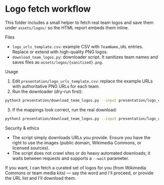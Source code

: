 Logo fetch workflow
===================

This folder includes a small helper to fetch real team logos and save them under `assets/logos/` so the HTML report embeds them inline.

Files
- `logo_urls_template.csv`: example CSV with `TeamName,URL` entries. Replace or extend with high-quality PNG logos.
- `download_team_logos.py`: downloader script. It sanitizes team names and saves files as `assets/logos/{sanitized}.png`.

Usage
1. Edit `presentation/logo_urls_template.csv`: replace the example URLs with authoritative PNG URLs for each team.
2. Run the downloader (dry-run first):

```bash
python3 presentation/download_team_logos.py --input presentation/logo_urls_template.csv --dry-run
```

3. If the mappings look correct, run the real download:

```bash
python3 presentation/download_team_logos.py --input presentation/logo_urls_template.csv
```

Security & ethics
- The script simply downloads URLs you provide. Ensure you have the right to use the images (public domain, Wikimedia Commons, or licensed sources).
- The script does not crawl sites or do heavy automated downloads; it waits between requests and supports a `--wait` parameter.

If you want, I can fetch a curated set of logos for you (from Wikimedia Commons or team media kits) — say the word and I'll proceed, or provide the URL list and I'll download them.
